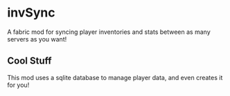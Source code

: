 # invSync

A fabric mod for syncing player inventories and stats between as many servers as you want!

## Cool Stuff

This mod uses a sqlite database to manage player data, and even creates it for you!
